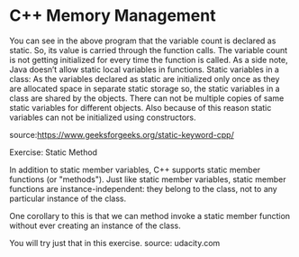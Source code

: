 # C++ Memory Management

You can see in the above program that the variable count is declared as static. So, its value is carried through the function calls. The variable count is not getting initialized for every time the function is called.
As a side note, Java doesn’t allow static local variables in functions.
Static variables in a class: As the variables declared as static are initialized only once as they are allocated space in separate static storage so, the static variables in a class are shared by the objects. There can not be multiple copies of same static variables for different objects. Also because of this reason static variables can not be initialized using constructors. 

source:https://www.geeksforgeeks.org/static-keyword-cpp/

Exercise: Static Method

In addition to static member variables, C++ supports static member functions (or "methods"). Just like static member variables, static member functions are instance-independent: they belong to the class, not to any particular instance of the class.

One corollary to this is that we can method invoke a static member function without ever creating an instance of the class.

You will try just that in this exercise.
source: udacity.com

